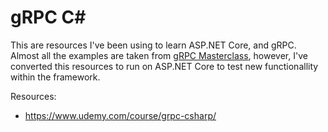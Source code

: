 gRPC C#
=========

This are resources I've been using to learn ASP.NET Core, and gRPC.
Almost all the examples are taken from [gRPC Masterclass](https://www.udemy.com/course/grpc-csharp/),
however, I've converted this resources to run on ASP.NET Core to test new functionallity within
the framework.

Resources:

* https://www.udemy.com/course/grpc-csharp/
